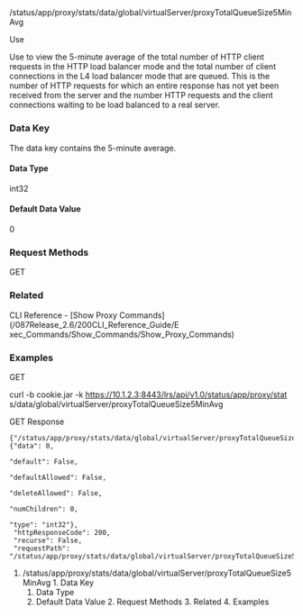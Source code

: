 ##
/status/app/proxy/stats/data/global/virtualServer/proxyTotalQueueSize5MinAvg

Use

Use to view the 5-minute average of the total number of HTTP client requests
in the HTTP load balancer mode and the total number of client connections in
the L4 load balancer mode that are queued. This is the number of HTTP requests
for which an entire response has not yet been received from the server and the
number HTTP requests and the client connections waiting to be load balanced to
a real server.

### Data Key

The data key contains the 5-minute average.

#### Data Type

int32

#### Default Data Value

0

### Request Methods

GET

### Related

CLI Reference - [Show Proxy Commands](/087Release_2.6/200CLI_Reference_Guide/E
xec_Commands/Show_Commands/Show_Proxy_Commands)

### Examples

GET

curl -b cookie.jar -k https://10.1.2.3:8443/lrs/api/v1.0/status/app/proxy/stat
s/data/global/virtualServer/proxyTotalQueueSize5MinAvg

GET Response

    
    
    {"/status/app/proxy/stats/data/global/virtualServer/proxyTotalQueueSize5MinAvg": {"data": 0,
                                                                                       "default": False,
                                                                                       "defaultAllowed": False,
                                                                                       "deleteAllowed": False,
                                                                                       "numChildren": 0,
                                                                                       "type": "int32"},
     "httpResponseCode": 200,
     "recurse": False,
     "requestPath": "/status/app/proxy/stats/data/global/virtualServer/proxyTotalQueueSize5MinAvg"}
    

  1. /status/app/proxy/stats/data/global/virtualServer/proxyTotalQueueSize5MinAvg
    1. Data Key
      1. Data Type
      2. Default Data Value
    2. Request Methods
    3. Related
    4. Examples

